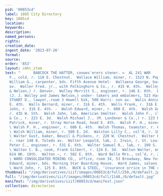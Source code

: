 ```yaml
---
pid: '00853cd'
label: 1885 City Directory
key: 1885cd
location: 
keywords: 
description: 
named_persons: 
rights: 
creation_date: 
ingest_date: '2023-07-26'
format: 
source: 
order: '853'
layout: cmhc_item
text: "      BABCOCK THE HATTER, conwes'erers stener. =  AL 241 WAR     Wallace Mary
  F., cold, r. 118 E. Chestnut.  Wallace William, miner, r. 1523 N. Poplar.  Wallace
  William G., carpenter, bds. Fifth Avenue Hotel-  Wallaesa George, barber, 105 Harrison
  av.  Waller Fred. jr., with Polkinghorn & Co., r. 415 W. 4th.  Walley John J., (Walley
  & Nelson,) r. Denver.  Walley Merritt S., engineer, r. 146 E. 6th.  WALLEY & NELSON,
  (J. J. Walley and James Nelson,) under- takers and embalmers, 523 Harrison av.  WALLING
  STUART D., lawyer,.room 3 Howell bik, 500 Harri- son av.  Walis Annie Mrs., r. 316
  E. 4th.  Walls Bernard, miner, r. 316 E. 4th.  Walls Frank, r. 316 E. 4th.  Walis
  John, r. 316 E. 4th. -  Walsh Edward, miner, r. 600 E. 4th.  Walsh George W., musician,
  r. 435 W. Sth.  Walsh John, lab, American Smelter.  Walsh John F., clk, M. Londoner
  & Co., r. 223 E. 3d.  Walsh Michael J., (M. Londoner & Co.,) r. 223 E. 3d.  Walsh
  Patrick, miner, r. Stray Horse Road, head E. 4th.  Walsh P. H., miner, r. 113 Hemlock.
  \ Walsh P. H., engineer, r. 600 E. 4th.  Walsh Thomas, teamster, r. 605 E. 5th.
  \ Walsh William, miner, r. 500 E. 2d.  Walston Lilly C., col’d, r. 1024 E. Chestnut.
  \ Walter Gust, baker, Neuzil & Pickens, r. 220 W. Chestnut.  Walter Herman, miner,
  r. rear 148 8. Toledo av.  Walter Leopold, lab, J. Irwin, r. St. Louis House.  Walter
  Peter C., engineer, r. 531 E. 6th.  Walter Samuel R., lab, r. 109 S. Toledo av.
  \ Walton C. B., cook, Frank Gilbert, r. 124 E. 3d.  Walton Walter, engineer, r.
  624 HK. 10th.  Walton —, r. 502 E. 8th.  Ward Belle Mrs., col’d, r. 201 W. 6th.
  \ WARD CONSOLIDATED MINING CO,, office, room 34, 53 Broadway, New York. ;  Ward
  Edward, miner, bds. Morning Star Boarding House.  Ward James, saloon, 800 E. 6th.
  \ Ward John, r. 125 E. 8th.  BUCK & STEEL, ‘insurance orrice in THE ciry. 15 "
thumbnail: "/img/derivatives/iiif/images/00853cd/full/250,/0/default.jpg"
full: "/img/derivatives/iiif/images/00853cd/full/1140,/0/default.jpg"
manifest: "/img/derivatives/iiif/00853cd/manifest.json"
collection: directories
---
```

